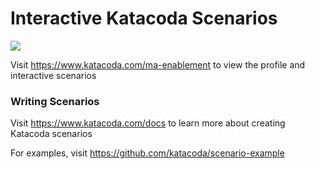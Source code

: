 # Interactive Katacoda Scenarios

[![](http://shields.katacoda.com/katacoda/ma-enablement/count.svg)](https://www.katacoda.com/ma-enablement "Get your profile on Katacoda.com")

Visit https://www.katacoda.com/ma-enablement to view the profile and interactive scenarios

### Writing Scenarios
Visit https://www.katacoda.com/docs to learn more about creating Katacoda scenarios

For examples, visit https://github.com/katacoda/scenario-example
